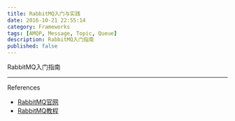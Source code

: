 ```yaml
---
title: RabbitMQ入门与实践
date: 2016-10-21 22:55:14
category: Frameworks
tags: [AMQP, Message, Topic, Queue]
description: RabbitMQ入门指南
published: false
---
```


RabbitMQ入门指南

----
References

* [RabbitMQ官网](http://www.rabbitmq.com/)
* [RabbitMQ教程](http://www.rabbitmq.com/getstarted.html)